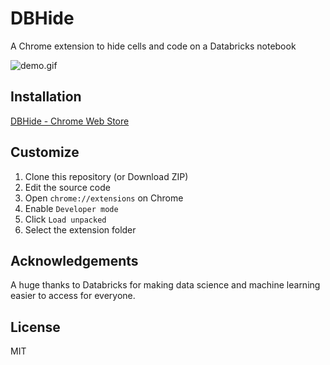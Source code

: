 # DBHide

A Chrome extension to hide cells and code on a Databricks notebook

![demo.gif](https://user-images.githubusercontent.com/17039389/59234124-57ba8c00-8c26-11e9-8eca-3dcd210681fb.gif)

## Installation

[DBHide - Chrome Web Store](https://chrome.google.com/webstore/detail/dbhide/npkdkpcefihbicjhbhjpldehnenlkmpb)

## Customize

1. Clone this repository (or Download ZIP)
1. Edit the source code
1. Open `chrome://extensions` on Chrome
1. Enable `Developer mode`
1. Click `Load unpacked`
1. Select the extension folder

## Acknowledgements

A huge thanks to Databricks for making data science and machine learning easier to access for everyone.

## License

MIT
